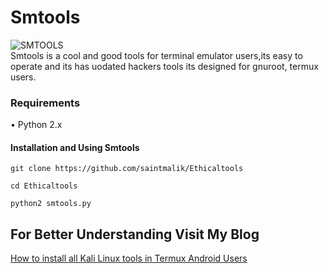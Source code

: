 # Smtools
![SMTOOLS](https://github.com/saintmalik/Ethicaltools/blob/master/core/smtools.png)<br>
Smtools is a cool and good tools for terminal emulator users,its easy to operate 
and its has uodated hackers tools its designed for gnuroot, termux users.

### Requirements
• Python 2.x

#### Installation and Using Smtools
```
git clone https://github.com/saintmalik/Ethicaltools
```
```
cd Ethicaltools
```
```
python2 smtools.py
```

## For Better Understanding Visit My Blog
[How to install all Kali Linux tools in Termux Android Users](https://www.smtechub.com/install-all-kali-linux-tools-in-termux/)
